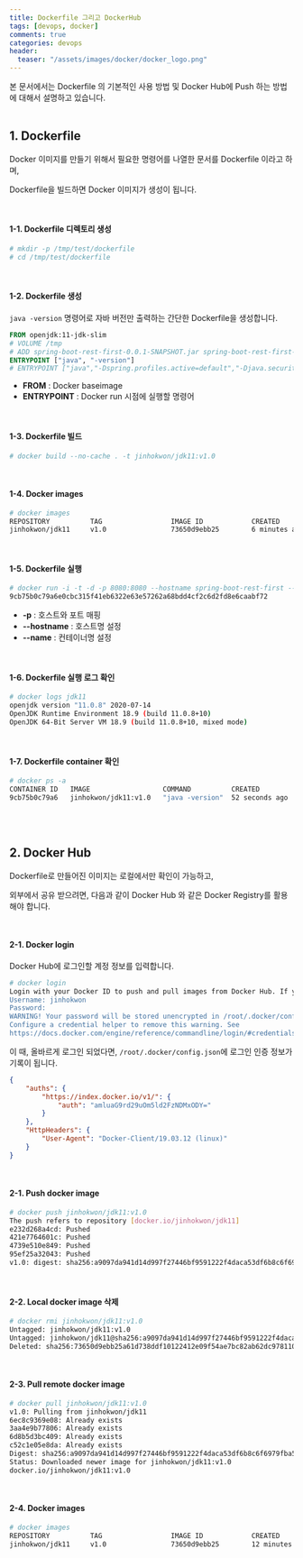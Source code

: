 ```yaml
---
title: Dockerfile 그리고 DockerHub
tags: [devops, docker]
comments: true
categories: devops
header:
  teaser: "/assets/images/docker/docker_logo.png"
---
```

본 문서에서는 Dockerfile 의 기본적인 사용 방법 및 Docker Hub에 Push 하는 방법에 대해서 설명하고 있습니다.
<br/>
<br/>

## 1. Dockerfile



Docker 이미지를 만들기 위해서 필요한 명령어를 나열한 문서를 Dockerfile 이라고 하며,

Dockerfile을 빌드하면 Docker 이미지가 생성이 됩니다.

<br/>



#### 1-1. Dockerfile 디렉토리 생성

```sh
# mkdir -p /tmp/test/dockerfile
# cd /tmp/test/dockerfile
```

<br/>

#### 1-2. Dockerfile 생성

`java -version` 명령어로 자바 버전만 출력하는 간단한 Dockerfile을 생성합니다.

```dockerfile
FROM openjdk:11-jdk-slim
# VOLUME /tmp
# ADD spring-boot-rest-first-0.0.1-SNAPSHOT.jar spring-boot-rest-first-0.0.1-SNAPSHOT.jar
ENTRYPOINT ["java", "-version"]
# ENTRYPOINT ["java","-Dspring.profiles.active=default","-Djava.security.egd=file:/dev/./urandom","-jar","/spring-boot-rest-first-0.0.1-SNAPSHOT.jar"]
```

* **FROM** : Docker baseimage
* **ENTRYPOINT** : Docker run 시점에 실행할 명령어

<br/>

#### 1-3. Dockerfile 빌드

```sh
# docker build --no-cache . -t jinhokwon/jdk11:v1.0
```

<br/>

#### 1-4. Docker images

```sh
# docker images
REPOSITORY          TAG                 IMAGE ID            CREATED             SIZE
jinhokwon/jdk11     v1.0                73650d9ebb25        6 minutes ago       402MB
```

<br/>

#### 1-5. Dockerfile 실행

```sh
# docker run -i -t -d -p 8080:8080 --hostname spring-boot-rest-first --name jdk11 jinhokwon/jdk11:v1.0 
9cb75b0c79a6e0cbc315f41eb6322e63e57262a68bdd4cf2c6d2fd8e6caabf72
```
* **-p** : 호스트와 포트 매핑
* **--hostname** : 호스트명 설정
* **--name** : 컨테이너명 설정

<br/>

#### 1-6. Dockerfile 실행 로그 확인

```sh
# docker logs jdk11
openjdk version "11.0.8" 2020-07-14
OpenJDK Runtime Environment 18.9 (build 11.0.8+10)
OpenJDK 64-Bit Server VM 18.9 (build 11.0.8+10, mixed mode)
```

<br/>

#### 1-7. Dockerfile container 확인

```sh
# docker ps -a
CONTAINER ID   IMAGE                  COMMAND          CREATED          STATUS                      PORTS  NAMES
9cb75b0c79a6   jinhokwon/jdk11:v1.0   "java -version"  52 seconds ago   Exited (0) 51 seconds ago          jdk11
```



<br/>

<br/>

## 2. Docker Hub

Dockerfile로 만들어진 이미지는 로컬에서만 확인이 가능하고, 

외부에서 공유 받으려면, 다음과 같이 Docker Hub 와 같은 Docker Registry를 활용해야 합니다.

<br/>

#### 2-1. Docker login

Docker Hub에 로그인할 계정 정보를 입력합니다.

```sh
# docker login
Login with your Docker ID to push and pull images from Docker Hub. If you don't have a Docker ID, head over to https://hub.docker.com to create one.
Username: jinhokwon
Password:
WARNING! Your password will be stored unencrypted in /root/.docker/config.json.
Configure a credential helper to remove this warning. See
https://docs.docker.com/engine/reference/commandline/login/#credentials-store
```



이 때, 올바르게 로그인 되었다면, `/root/.docker/config.json`에 로그인 인증 정보가 기록이 됩니다.

```json
{
    "auths": {
        "https://index.docker.io/v1/": {
            "auth": "amluaG9rd29uOm5ld2FzNDMxODY="
        }
    },
    "HttpHeaders": {
        "User-Agent": "Docker-Client/19.03.12 (linux)"
    }
}
```





<br/>

#### 2-1. Push docker image

```sh
# docker push jinhokwon/jdk11:v1.0
The push refers to repository [docker.io/jinhokwon/jdk11]
e232d268a4cd: Pushed
421e7764601c: Pushed
4739e510e849: Pushed
95ef25a32043: Pushed
v1.0: digest: sha256:a9097da941d14d997f27446bf9591222f4daca53df6b8c6f6979fba5edbc7686 size: 1160
```

<br/>

#### 2-2. Local docker image 삭제

```sh
# docker rmi jinhokwon/jdk11:v1.0
Untagged: jinhokwon/jdk11:v1.0
Untagged: jinhokwon/jdk11@sha256:a9097da941d14d997f27446bf9591222f4daca53df6b8c6f6979fba5edbc7686
Deleted: sha256:73650d9ebb25a61d738ddf10122412e09f54ae7bc82ab62dc978110ed7aae20a
```

<br/>

#### 2-3. Pull remote docker image

```sh
# docker pull jinhokwon/jdk11:v1.0
v1.0: Pulling from jinhokwon/jdk11
6ec8c9369e08: Already exists
3aa4e9b77806: Already exists
6d8b5d3bc409: Already exists
c52c1e05e8da: Already exists
Digest: sha256:a9097da941d14d997f27446bf9591222f4daca53df6b8c6f6979fba5edbc7686
Status: Downloaded newer image for jinhokwon/jdk11:v1.0
docker.io/jinhokwon/jdk11:v1.0
```

<br/>

#### 2-4. Docker images

```sh
# docker images
REPOSITORY          TAG                 IMAGE ID            CREATED             SIZE
jinhokwon/jdk11     v1.0                73650d9ebb25        12 minutes ago      402MB
```

<br/>